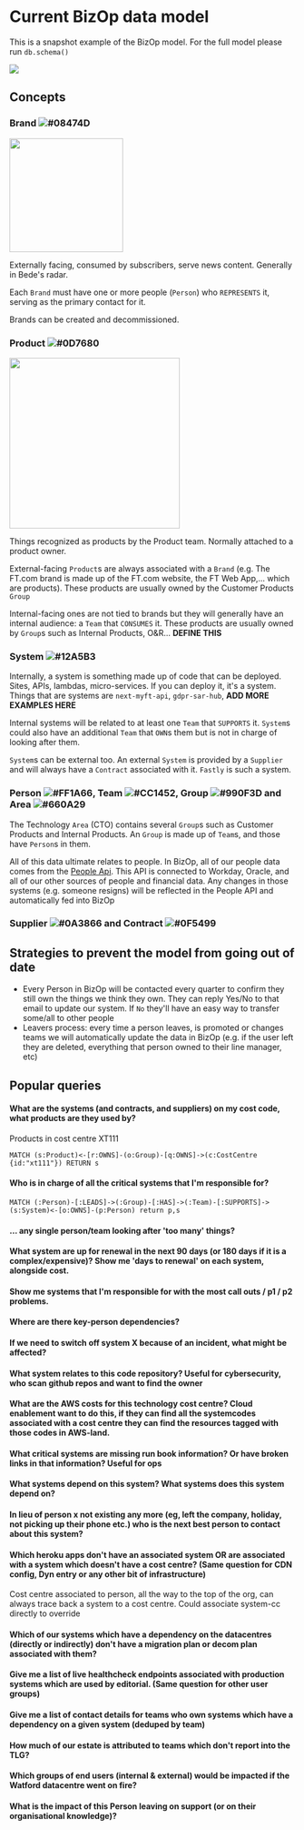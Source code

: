 # Current BizOp data model

This is a snapshot example of the BizOp model. For the full model please run `db.schema()`

<img src="https://user-images.githubusercontent.com/3425322/37019170-32e6ad1a-210f-11e8-89cc-978cb917c4e7.png">

## Concepts

### Brand ![#08474D](https://placehold.it/15/08474D/000000?text=+)

<img src="https://user-images.githubusercontent.com/3425322/36829252-396e2a98-1d16-11e8-87fd-7f7eb4f8a221.png" width="200px">

Externally facing, consumed by subscribers, serve news content. Generally in Bede's radar.

Each `Brand` must have one or more people (`Person`) who `REPRESENTS` it, serving as the primary contact for it.

Brands can be created and decommissioned.

### Product ![#0D7680](https://placehold.it/15/0D7680/000000?text=+)

<img src="https://user-images.githubusercontent.com/3425322/36829931-33cba7fc-1d19-11e8-8417-7c85b306fa17.png" width="300px">

Things recognized as products by the Product team. Normally attached to a product owner.

External-facing `Product`s are always associated with a `Brand` (e.g. The FT.com brand is made up of the FT.com website, the FT Web App,... which are products). These products are usually owned by the Customer Products `Group`

Internal-facing ones are not tied to brands but they will generally have an internal audience: a `Team` that `CONSUMES` it. These products are usually owned by `Group`s such as Internal Products, O&R... **DEFINE THIS**

### System ![#12A5B3](https://placehold.it/15/12A5B3/000000?text=+)

Internally, a system is something made up of code that can be deployed. Sites, APIs, lambdas, micro-services. If you can deploy it, it's a system. Things that are systems are `next-myft-api`, `gdpr-sar-hub`, **ADD MORE EXAMPLES HERE**

Internal systems will be related to at least one `Team` that `SUPPORTS` it. `System`s could also have an additional `Team` that `OWN`s them but is not in charge of looking after them.

`System`s can be external too. An external `System` is provided by a `Supplier` and will always have a `Contract` associated with it. `Fastly` is such a system.

### Person ![#FF1A66](https://placehold.it/15/FF1A66/CC1452?text=+), Team ![#CC1452](https://placehold.it/15/CC1452/CC1452?text=+), Group ![#990F3D](https://placehold.it/15/990F3D/CC1452?text=+) and Area ![#660A29](https://placehold.it/15/660A29/CC1452?text=+)

The Technology `Area` (CTO) contains several `Group`s such as Customer Products and Internal Products. An `Group` is made up of `Team`s, and those have `Person`s in them.

All of this data ultimate relates to people. In BizOp, all of our people data comes from the [People Api](https://github.com/Financial-Times/ip-people-api). This API is connected to Workday, Oracle, and all of our other sources of people and financial data. Any changes in those systems (e.g. someone resigns) will be reflected in the People API and automatically fed into BizOp

### Supplier ![#0A3866](https://placehold.it/15/0A3866/CC1452?text=+) and Contract ![#0F5499](https://placehold.it/15/0F5499/CC1452?text=+)

## Strategies to prevent the model from going out of date

-   Every Person in BizOp will be contacted every quarter to confirm they still own the things we think they own. They can reply Yes/No to that email to update our system. If `No` they'll have an easy way to transfer some/all to other people
-   Leavers process: every time a person leaves, is promoted or changes teams we will automatically update the data in BizOp (e.g. if the user left they are deleted, everything that person owned to their line manager, etc)

## Popular queries

#### What are the systems (and contracts, and suppliers) on my cost code, what products are they used by?

Products in cost centre XT111

```
MATCH (s:Product)<-[r:OWNS]-(o:Group)-[q:OWNS]->(c:CostCentre {id:"xt111"}) RETURN s
```

#### Who is in charge of all the critical systems that I'm responsible for?

```
MATCH (:Person)-[:LEADS]->(:Group)-[:HAS]->(:Team)-[:SUPPORTS]->(s:System)<-[o:OWNS]-(p:Person) return p,s
```

#### ... any single person/team looking after 'too many' things?

#### What system are up for renewal in the next 90 days (or 180 days if it is a complex/expensive)? Show me 'days to renewal' on each system, alongside cost.

#### Show me systems that I'm responsible for with the most call outs / p1 / p2 problems.

#### Where are there key-person dependencies?

#### If we need to switch off system X because of an incident, what might be affected?

#### What system relates to this code repository? Useful for cybersecurity, who scan github repos and want to find the owner

#### What are the AWS costs for this technology cost centre? Cloud enablement want to do this, if they can find all the systemcodes associated with a cost centre they can find the resources tagged with those codes in AWS-land.

#### What critical systems are missing run book information? Or have broken links in that information? Useful for ops

#### What systems depend on this system? What systems does this system depend on?

#### In lieu of person x not existing any more (eg, left the company, holiday, not picking up their phone etc.) who is the next best person to contact about this system?

#### Which heroku apps don't have an associated system OR are associated with a system which doesn't have a cost centre? (Same question for CDN config, Dyn entry or any other bit of infrastructure)

Cost centre associated to person, all the way to the top of the org, can always trace back a system to a cost centre. Could associate system-cc directly to override

#### Which of our systems which have a dependency on the datacentres (directly or indirectly) don't have a migration plan or decom plan associated with them?

#### Give me a list of live healthcheck endpoints associated with production systems which are used by editorial. (Same question for other user groups)

#### Give me a list of contact details for teams who own systems which have a dependency on a given system (deduped by team)

#### How much of our estate is attributed to teams which don't report into the TLG?

#### Which groups of end users (internal & external) would be impacted if the Watford datacentre went on fire?

#### What is the impact of this Person leaving on support (or on their organisational knowledge)?

